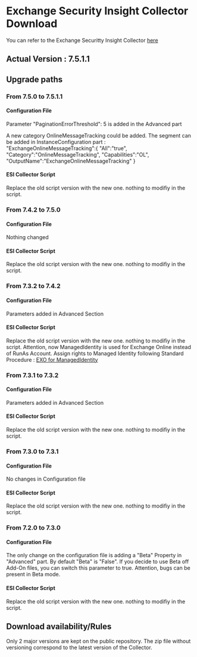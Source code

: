 # **Exchange Security Insight Collector Download**

You can refer to the Exchange Securitty Insight Collector [here](https://github.com/nlepagnez/ESI-PublicContent/blob/main/ESICollector.md)

## Actual Version : 7.5.1.1

## Upgrade paths

### From 7.5.0 to 7.5.1.1

#### **Configuration File**

Parameter "PaginationErrorThreshold": 5 is added in the Advanced part

A new category OnlineMessageTracking could be added. The segment can be added in InstanceConfiguration part : 
    "ExchangeOnlineMessageTracking":{
			"All":"true",
			"Category":"OnlineMessageTracking",
			"Capabilities":"OL",
			"OutputName":"ExchangeOnlineMessageTracking"
		}

#### **ESI Collector Script**

Replace the old script version with the new one. nothing to modifiy in the script.


### From 7.4.2 to 7.5.0

#### **Configuration File**

Nothing changed

#### **ESI Collector Script**

Replace the old script version with the new one. nothing to modifiy in the script.


### From 7.3.2 to 7.4.2

#### **Configuration File**

Parameters added in Advanced Section

#### **ESI Collector Script**

Replace the old script version with the new one. nothing to modifiy in the script.
Attention, now ManagedIdentity is used for Exchange Online instead of RunAs Account.
Assign rights to Managed Identity following Standard Procedure : [EXO for ManagedIdentity](https://learn.microsoft.com/en-us/powershell/exchange/connect-exo-powershell-managed-identity?view=exchange-ps#step-4-grant-the-exchangemanageasapp-api-permission-for-the-managed-identity-to-call-exchange-online)

### From 7.3.1 to 7.3.2

#### **Configuration File**

Parameters added in Advanced Section

#### **ESI Collector Script**

Replace the old script version with the new one. nothing to modifiy in the script.


### From 7.3.0 to 7.3.1

#### **Configuration File**

No changes in Configuration file

#### **ESI Collector Script**

Replace the old script version with the new one. nothing to modifiy in the script.

### From 7.2.0 to 7.3.0

#### **Configuration File**

The only change on the configuration file is adding a "Beta" Property in "Advanced" part. By default "Beta" is "False". If you decide to use Beta off Add-On files, you can switch this parameter to true. Attention, bugs can be present in Beta mode.

#### **ESI Collector Script**

Replace the old script version with the new one. nothing to modifiy in the script.

## Download availability/Rules

Only 2 major versions are kept on the public repository.
The zip file without versioning correspond to the latest version of the Collector.
